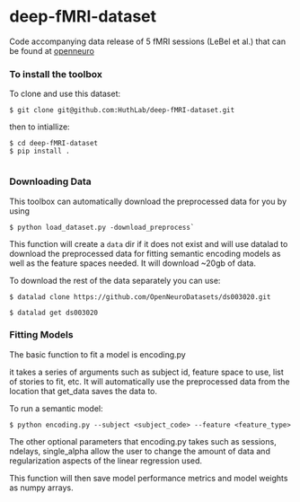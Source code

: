 # deep-fMRI-dataset
Code accompanying data release of 5 fMRI sessions (LeBel et al.) that can be found at [openneuro](https://openneuro.org/datasets/ds003020)

### To install the toolbox

To clone and use this dataset:
```
$ git clone git@github.com:HuthLab/deep-fMRI-dataset.git
```
then to intiallize:
``` 
$ cd deep-fMRI-dataset
$ pip install .
    
````

### Downloading Data

This toolbox can automatically download the preprocessed data for you by using
```
$ python load_dataset.py -download_preprocess`

```


This function will create a `data` dir if it does not exist and will use datalad to download the preprocessed data for fitting semantic
encoding models as well as the feature spaces needed. It will download ~20gb of data. 



To download the rest of the data separately you can use:

```
$ datalad clone https://github.com/OpenNeuroDatasets/ds003020.git

$ datalad get ds003020

```

### Fitting Models

The basic function to fit a model is encoding.py

it takes a series of arguments such as subject id, feature space to use, list of stories to fit, etc. 
It will automatically use the preprocessed data from the location that get_data saves the data to. 

To run a semantic model:

```
$ python encoding.py --subject <subject_code> --feature <feature_type>
```

The other optional parameters that encoding.py takes such as sessions, ndelays, single_alpha allow the user to change the amount of data and regularization aspects of the linear regression used. 

This function will then save model performance metrics and model weights as numpy arrays. 
